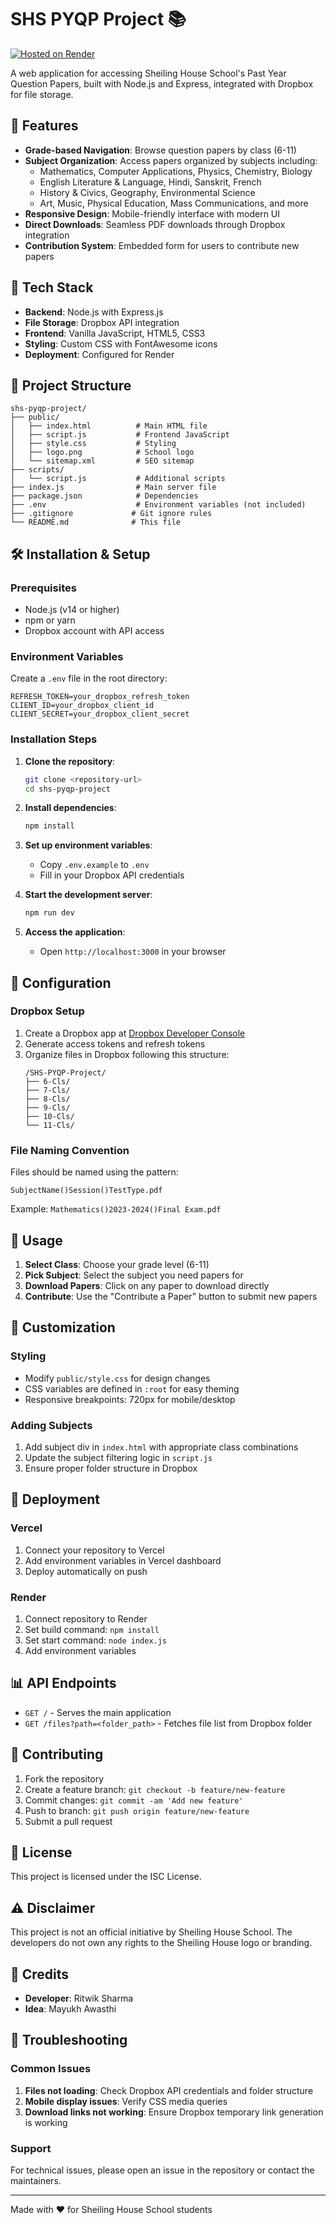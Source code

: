 # SHS PYQP Project 📚

[![Hosted on Render](https://img.shields.io/badge/Hosted%20on-Render-46E3B7?logo=render&logoColor=white)](https://SHS-PYQP-Project.onrender.com)

A web application for accessing Sheiling House School's Past Year Question Papers, built with Node.js and Express, integrated with Dropbox for file storage.

## 🌟 Features

- **Grade-based Navigation**: Browse question papers by class (6-11)
- **Subject Organization**: Access papers organized by subjects including:
  - Mathematics, Computer Applications, Physics, Chemistry, Biology
  - English Literature & Language, Hindi, Sanskrit, French
  - History & Civics, Geography, Environmental Science
  - Art, Music, Physical Education, Mass Communications, and more
- **Responsive Design**: Mobile-friendly interface with modern UI
- **Direct Downloads**: Seamless PDF downloads through Dropbox integration
- **Contribution System**: Embedded form for users to contribute new papers

## 🚀 Tech Stack

- **Backend**: Node.js with Express.js
- **File Storage**: Dropbox API integration
- **Frontend**: Vanilla JavaScript, HTML5, CSS3
- **Styling**: Custom CSS with FontAwesome icons
- **Deployment**: Configured for Render

## 📁 Project Structure

```
shs-pyqp-project/
├── public/
│   ├── index.html          # Main HTML file
│   ├── script.js           # Frontend JavaScript
│   ├── style.css           # Styling
│   ├── logo.png            # School logo
│   └── sitemap.xml         # SEO sitemap
├── scripts/
│   └── script.js           # Additional scripts
├── index.js                # Main server file
├── package.json            # Dependencies
├── .env                    # Environment variables (not included)
├── .gitignore             # Git ignore rules
└── README.md              # This file
```

## 🛠️ Installation & Setup

### Prerequisites
- Node.js (v14 or higher)
- npm or yarn
- Dropbox account with API access

### Environment Variables
Create a `.env` file in the root directory:

```env
REFRESH_TOKEN=your_dropbox_refresh_token
CLIENT_ID=your_dropbox_client_id
CLIENT_SECRET=your_dropbox_client_secret
```

### Installation Steps

1. **Clone the repository**:
   ```bash
   git clone <repository-url>
   cd shs-pyqp-project
   ```

2. **Install dependencies**:
   ```bash
   npm install
   ```

3. **Set up environment variables**:
   - Copy `.env.example` to `.env`
   - Fill in your Dropbox API credentials

4. **Start the development server**:
   ```bash
   npm run dev
   ```

5. **Access the application**:
   - Open `http://localhost:3000` in your browser

## 🔧 Configuration

### Dropbox Setup
1. Create a Dropbox app at [Dropbox Developer Console](https://www.dropbox.com/developers/apps)
2. Generate access tokens and refresh tokens
3. Organize files in Dropbox following this structure:
   ```
   /SHS-PYQP-Project/
   ├── 6-Cls/
   ├── 7-Cls/
   ├── 8-Cls/
   ├── 9-Cls/
   ├── 10-Cls/
   └── 11-Cls/
   ```

### File Naming Convention
Files should be named using the pattern:
```
SubjectName()Session()TestType.pdf
```
Example: `Mathematics()2023-2024()Final Exam.pdf`

## 📱 Usage

1. **Select Class**: Choose your grade level (6-11)
2. **Pick Subject**: Select the subject you need papers for
3. **Download Papers**: Click on any paper to download directly
4. **Contribute**: Use the "Contribute a Paper" button to submit new papers

## 🎨 Customization

### Styling
- Modify `public/style.css` for design changes
- CSS variables are defined in `:root` for easy theming
- Responsive breakpoints: 720px for mobile/desktop

### Adding Subjects
1. Add subject div in `index.html` with appropriate class combinations
2. Update the subject filtering logic in `script.js`
3. Ensure proper folder structure in Dropbox

## 🚀 Deployment

### Vercel
1. Connect your repository to Vercel
2. Add environment variables in Vercel dashboard
3. Deploy automatically on push

### Render
1. Connect repository to Render
2. Set build command: `npm install`
3. Set start command: `node index.js`
4. Add environment variables

## 📊 API Endpoints

- `GET /` - Serves the main application
- `GET /files?path=<folder_path>` - Fetches file list from Dropbox folder

## 🤝 Contributing

1. Fork the repository
2. Create a feature branch: `git checkout -b feature/new-feature`
3. Commit changes: `git commit -am 'Add new feature'`
4. Push to branch: `git push origin feature/new-feature`
5. Submit a pull request

## 📄 License

This project is licensed under the ISC License.

## ⚠️ Disclaimer

This project is not an official initiative by Sheiling House School. The developers do not own any rights to the Sheiling House logo or branding.

## 👥 Credits

- **Developer**: Ritwik Sharma
- **Idea**: Mayukh Awasthi

## 🐛 Troubleshooting

### Common Issues
1. **Files not loading**: Check Dropbox API credentials and folder structure
2. **Mobile display issues**: Verify CSS media queries
3. **Download links not working**: Ensure Dropbox temporary link generation is working

### Support
For technical issues, please open an issue in the repository or contact the maintainers.

---

Made with ❤️ for Sheiling House School students

